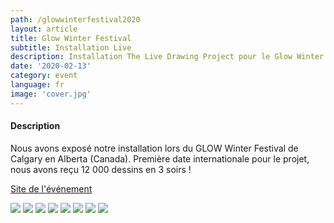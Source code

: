 ```yaml
---
path: /glowwinterfestival2020
layout: article
title: Glow Winter Festival
subtitle: Installation Live
description: Installation The Live Drawing Project pour le Glow Winter Festival de Calgary, Alberta, Canada
date: '2020-02-13'
category: event
language: fr
image: 'cover.jpg'
---
```


#### Description

Nous avons exposé notre installation lors du GLOW Winter Festival de Calgary en Alberta (Canada). Première date internationale pour le projet, nous avons reçu 12 000 dessins en 3 soirs !

[Site de l'événement](https://glowyyc.com/)

<photo-grid>
<img src="web-3.jpg"/>
<img src="web-5.jpg"/>
<img src="web-6.jpg"/>
<img src="web-1.jpg"/>
<img src="web-2.jpg"/>
<img src="web-7.jpg"/>
<img src="web-11.jpg"/>
<img src="web-12.jpg"/>
</photo-grid>
